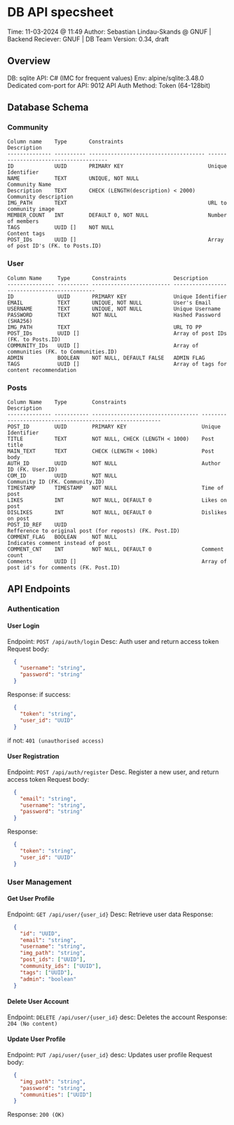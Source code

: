 # DB API specsheet
Time: 11-03-2024 @ 11:49
Author: Sebastian Lindau-Skands @ GNUF | Backend
Reciever: GNUF | DB Team
Version: 0.34, draft

## Overview
DB: sqlite
API: C# (IMC for frequent values)
Env: alpine/sqlite:3.48.0
Dedicated com-port for API: 9012
API Auth Method: Token (64-128bit)

## Database Schema
  ### Community
  ```
  Column name    Type       Constraints                           Description
  -------------- ---------- ------------------------------------- --------------------------------------
  ID             UUID       PRIMARY KEY                           Unique Identifier
  NAME           TEXT       UNIQUE, NOT NULL                      Community Name
  Description    TEXT       CHECK (LENGTH(description) < 2000)    Community description
  IMG_PATH       TEXT                                             URL to community image
  MEMBER_COUNT   INT        DEFAULT 0, NOT NULL                   Number of members
  TAGS           UUID []    NOT NULL                              Content tags
  POST_IDs       UUID []                                          Array of post ID's (FK. to Posts.ID)
  ```

### User
  ```
  Column Name     Type       Constraints               Description
  --------------- ---------- ------------------------- ---------------------------------------------
  ID              UUID       PRIMARY KEY               Unique Identifier
  EMAIL           TEXT       UNIQUE, NOT NULL          User's Email
  USERNAME        TEXT       UNIQUE, NOT NULL          Unique Username
  PASSWORD        TEXT       NOT NULL                  Hashed Password (SHA256)
  IMG_PATH        TEXT                                 URL TO PP
  POST_IDs        UUID []                              Array of post IDs (FK. to Posts.ID)
  COMMUNITY_IDs   UUID []                              Array of communities (FK. to Communities.ID)
  ADMIN           BOOLEAN    NOT NULL, DEFAULT FALSE   ADMIN FLAG
  TAGS            UUID []                              Array of tags for content recommendation
  ```

### Posts
  ```
  Column Name    Type        Constraints                        Description
  -------------- ----------- ---------------------------------- ---------------------------------------------------------
  POST_ID        UUID        PRIMARY KEY                        Unique Identifier
  TITLE          TEXT        NOT NULL, CHECK (LENGTH < 1000)    Post title
  MAIN_TEXT      TEXT        CHECK (LENGTH < 100k)              Post body
  AUTH_ID        UUID        NOT NULL                           Author ID (FK. User.ID)
  COM_ID         UUID        NOT NULL                           Community ID (FK. Community.ID)
  TIMESTAMP      TIMESTAMP   NOT NULL                           Time of post
  LIKES          INT         NOT NULL, DEFAULT 0                Likes on post
  DISLIKES       INT         NOT NULL, DEFAULT 0                Dislikes on post
  POST_ID_REF    UUID                                           Refference to original post (for reposts) (FK. Post.ID)
  COMMENT_FLAG   BOOLEAN     NOT NULL                           Indicates comment instead of post
  COMMENT_CNT    INT         NOT NULL, DEFAULT 0                Comment count
  Comments       UUID []                                        Array of post id's for comments (FK. Post.ID)
  ```

## API Endpoints
### Authentication
#### User Login
Endpoint: `POST /api/auth/login`
Desc: Auth user and return access token
Request body:
  ```json
    {
      "username": "string",
      "password": "string"
    }
  ```
Response:
if success:
  ```json
    {
      "token": "string",
      "user_id": "UUID"
    }
  ```
if not:
  `401 (unauthorised access)`

#### User Registration
Endpoint: `POST /api/auth/register`
Desc. Register a new user, and return access token
Request body:
  ```json
    {
      "email": "string",
      "username": "string",
      "password": "string"
    }
  ```
Response:
  ```json
    {
      "token": "string",
      "user_id": "UUID"
    }
  ```
### User Management
#### Get User Profile
Endpoint: `GET /api/user/{user_id}`
Desc: Retrieve user data
Response:
```json
  {
    "id": "UUID",
    "email": "string",
    "username": "string",
    "img_path": "string",
    "post_ids": ["UUID"],
    "community_ids": ["UUID"],
    "tags": ["UUID"],
    "admin": "boolean"
  }
```
#### Delete User Account
Endpoint: `DELETE /api/user/{user_id}`
desc: Deletes the account
Response: `204 (No content)`

#### Update User Profile
Endpoint: `PUT /api/user/{user_id}`
desc: Updates user profile
Request body:
```json
  {
    "img_path": "string",
    "password": "string",
    "communities": ["UUID"]
  }
```
Response: `200 (OK)`
